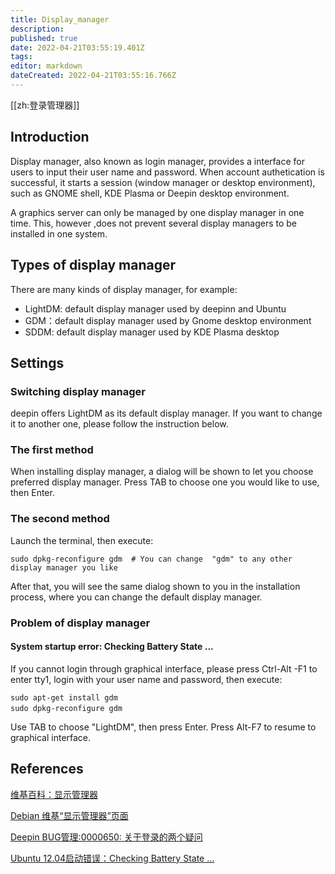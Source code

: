 ```yaml
---
title: Display_manager
description: 
published: true
date: 2022-04-21T03:55:19.401Z
tags: 
editor: markdown
dateCreated: 2022-04-21T03:55:16.766Z
---
```


[[zh:登录管理器]]

## Introduction

Display manager, also known as login manager, provides a interface for users to input their user name and password. When account authetication is successful, it starts a session (window manager or desktop environment), such as GNOME shell, KDE Plasma or Deepin desktop environment.

A graphics server can only be managed by one display manager in one time. This, however ,does not prevent several display managers to be installed in one system.

## Types of display manager

There are many kinds of display manager, for example:

- LightDM: default display manager used by deepinn and Ubuntu
- GDM：default display manager used by Gnome desktop environment
- SDDM: default display manager used by KDE Plasma desktop

## Settings

### Switching display manager

deepin offers LightDM as its default display manager. If you want to change it to another one, please follow the instruction below.

### The first method

When installing display manager, a dialog will be shown to let you choose preferred display manager. Press TAB to choose one you would like to use, then Enter.

### The second method

Launch the terminal, then execute:

    sudo dpkg-reconfigure gdm  # You can change  "gdm" to any other display manager you like

After that, you will see the same dialog shown to you in the installation process, where you can change the default display manager.

### Problem of display manager

#### System startup error: Checking Battery State ...

If you cannot login through graphical interface, please press Ctrl-Alt -F1 to enter tty1, login with your user name and password, then execute:

    sudo apt-get install gdm
    sudo dpkg-reconfigure gdm　

Use TAB to choose "LightDM", then press Enter. Press Alt-F7 to resume to graphical interface.

## References

[维基百科：显示管理器](http://zh.wikipedia.org/wiki/X%E6%98%BE%E7%A4%BA%E7%AE%A1%E7%90%86%E5%99%A8)

[Debian 维基“显示管理器”页面](http://wiki.debian.org/DisplayManager)

[Deepin BUG管理:0000650: 关于登录的两个疑问](http://www.linuxdeepin.com/mantis/view.php?id=650)

[Ubuntu 12.04启动错误：Checking Battery State ...](http://www.linuxidc.com/Linux/2013-02/80128.htm)